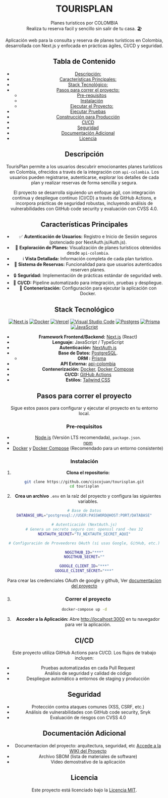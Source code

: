 # <center>TOURISPLAN </center>

 <center>Planes turisticos por COLOMBIA 
 <center>Realiza tu reserva facil y sencillo sin salir de tu casa.  🏖️

Aplicación web para la consulta y reserva de planes turísticos en Colombia, desarrollada con Next.js y enfocada en prácticas ágiles, CI/CD y seguridad.

## Tabla de Contenido

- [Descripción:](#descripción)
- [Características Principales:](#características-principales)
- [Stack Tecnológico:](#stack-tecnológico)
- [Pasos para correr el proyecto:](#pasos-para-correr-el-proyecto)
  - [Pre-requisitos](#pre-requisitos)
  - [Instalación](#instalación)
  - [Ejecutar el Proyecto:](#correr-el-proyecto)
- [Ejecutar Pruebas](#ejecutar-pruebas)
- [Construcción para Producción](#construcción-para-producción)
- [CI/CD](#cicd)
- [Seguridad](#seguridad)
- [Documentación Adicional](#documentación-adicional)
- [Licencia](#licencia)

## Descripción

TourisPlan permite a los usuarios descubrir emocionantes planes turísticos en Colombia, ofrecidos a través de la integración con `api-colombia`. Los usuarios pueden registrarse, autenticarse, explorar los detalles de cada plan y realizar reservas de forma sencilla y segura.

El proyecto se desarrolla siguiendo un enfoque ágil, con integración continua y despliegue continuo (CI/CD) a través de GitHub Actions, e incorpora prácticas de seguridad robustas, incluyendo análisis de vulnerabilidades con GitHub code security y evaluación con CVSS 4.0.

## Características Principales

- ✅ **Autenticación de Usuarios:** Registro e Inicio de Sesión seguros (potenciado por NextAuth.js/Auth.js).
- 🔎 **Exploración de Planes:** Visualización de planes turísticos obtenidos desde `api-colombia`.
- ℹ️ **Vista Detallada:** Información completa de cada plan turístico.
- 📅 **Sistema de Reservas:** Funcionalidad para que usuarios autenticados reserven planes.
- 🔒 **Seguridad:** Implementación de prácticas estándar de seguridad web.
- 🔄 **CI/CD:** Pipeline automatizado para integración, pruebas y despliegue.
- 🐳 **Contenerización:** Configuración para ejecutar la aplicación con Docker.

## Stack Tecnológico

[![Next.js](https://img.shields.io/badge/Next.js-black?logo=next.js&logoColor=white)](#) [![Docker](https://img.shields.io/badge/Docker-2496ED?logo=docker&logoColor=fff)](#) [![Vercel](https://img.shields.io/badge/Vercel-%23000000.svg?logo=vercel&logoColor=white)](#) [![Visual Studio Code](https://custom-icon-badges.demolab.com/badge/Visual%20Studio%20Code-0078d7.svg?logo=vsc&logoColor=white)](#) [![Postgres](https://img.shields.io/badge/Postgres-%23316192.svg?logo=postgresql&logoColor=white)](#) [![Prisma](https://img.shields.io/badge/Prisma-2D3748?logo=prisma&logoColor=white)](#) [![JavaScript](https://img.shields.io/badge/JavaScript-F7DF1E?logo=javascript&logoColor=000)](#)

- **Framework Frontend/Backend:** [Next.js](https://nextjs.org/) (React)
- **Lenguaje:** JavaScript / TypeScript
- **Autenticación:** [NextAuth.js](https://next-auth.js.org/)
- **Base de Datos:** [PostgreSQL](https://www.postgresql.org/).
  - **ORM :** [Prisma](https://www.prisma.io/)
- **API Externa:** [api-colombia](https://api-colombia.com/)
- **Contenerización:** [Docker](https://www.docker.com/), [Docker Compose](https://docs.docker.com/compose/)
- **CI/CD:** [GitHub Actions](https://github.com/features/actions)
- **Estilos:** [Tailwind CSS](https://tailwindcss.com/)

## Pasos para correr el proyecto

Sigue estos pasos para configurar y ejecutar el proyecto en tu entorno local.

### Pre-requisitos

- [Node.js](https://nodejs.org/) (Versión LTS recomendada), `package.json`.
- [npm](https://www.npmjs.com/)
- [Docker](https://www.docker.com/products/docker-desktop/) y [Docker Compose](https://docs.docker.com/compose/install/) (Recomendado para un entorno consistente)

### Instalación

1.  **Clona el repositorio:**

```bash
git clone https://github.com/ciscojuan/tourisplan.git
cd tourisplan
```

2. **Crea un archivo** `.env` en la raíz del proyecto y configura las siguientes variables.

```bash
# Base de Datos
DATABASE_URL="postgresql://USER:PASSWORD@HOST:PORT/DATABASE"

# Autenticación (NextAuth.js)
# Genera un secreto seguro con: openssl rand -hex 32
NEXTAUTH_SECRET="TU_NEXTAUTH_SECRET_AQUI"

# Configuración de Proveedores OAuth (si usas Google, GitHub, etc.)

NOGITHUB_ID="***"
NOGITHUB_SECRET=""

GOOGLE_CLIENT_ID="***"
GOOGLE_CLIENT_SECRET="***"
```

Para crear las credenciales OAuth de google y github, Ver [documentacion del proyecto](https://github.com/ciscojuan/tourisplan/wiki#configuraci%C3%B3n-de-oauth)

3. ### Correr el proyecto

```bash
docker-compose up -d
```

3. **Acceder a la Aplicación:**
   Abre [http://localhost:3000](http://localhost:3000) en tu navegador para ver la aplicación.

## CI/CD

Este proyecto utiliza GitHub Actions para CI/CD. Los flujos de trabajo incluyen:

- Pruebas automatizadas en cada Pull Request
- Análisis de seguridad y calidad de código
- Despliegue automático a entornos de staging y producción

## Seguridad

- Protección contra ataques comunes (XSS, CSRF, etc.)
- Análisis de vulnerabilidades con GitHub code security, Snyk
- Evaluación de riesgos con CVSS 4.0

## Documentación Adicional

- Documentacion del proyecto: arquitectura, seguridad, etc [Accede a la WIKI del Proyecto](https://github.com/ciscojuan/tourisplan/wiki#configuraci%C3%B3n-de-oauth)
- Archivo SBOM (lista de materiales de software)
- Video demostrativo de la aplicación

## Licencia

Este proyecto está licenciado bajo la [Licencia MIT](LICENSE).

```

```

